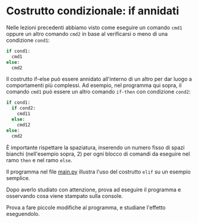 # Costrutto condizionale: if annidati

Nelle lezioni precedenti abbiamo visto come eseguire un comando `cmd1` oppure
un altro comando `cmd2` in base al verificarsi o meno di una condizione `cond1`:
```python
if cond1:
  cmd1
else:
  cmd2
```

Il costrutto if-else può essere annidato all'interno di un altro
per dar luogo a comportamenti più complessi.
Ad esempio, nel programma qui sopra, il comando `cmd1` può 
essere un altro comando `if-then` con condizione `cond2`: 
```python
if cond1:
  if cond2:
    cmd11
  else:
    cmd12
else:
  cmd2
```

È importante rispettare la spaziatura, 
inserendo un numero fisso di spazi bianchi (nell'esempio sopra, 2)
per ogni blocco di comandi da eseguire nel ramo `then` e nel ramo `else`.

Il programma nel file [main.py](main.py) illustra l'uso del costrutto `elif` su un esempio semplice. 

Dopo averlo studiato con attenzione, prova ad eseguire il programma e osservando cosa viene stampato sulla console.

Prova a fare piccole modifiche al programma, e studiane l'effetto eseguendolo.
